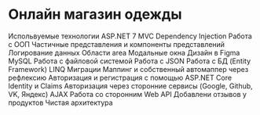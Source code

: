 <h1>Онлайн магазин одежды</h1>

Испольвуемые технологии
ASP.NET 7
MVC
Dependency Injection
Работа с ООП
Частичные представления и компоненты представлений
Логирование данных
Области area
Модальные окна
Дизайн в Figma
MySQL
Работа с файловой системой
Работа с JSON
Работа с БД (Entity Framework)
LINQ
Миграции
Маппинг и собственный автомаппер через рефлексию
Авторизация и регистрация с помощью ASP.NET Core Identity и Claims
Авторизация через сторонние сервисы (Google, Github, VK, Яндекс)
AJAX
Работа со сторонним Web API
Добавлени отзывов у продуктов
Чистая архитектура
